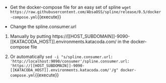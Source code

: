 + Get the docker-compose file for an easy set of spline
`wget https://raw.githubusercontent.com/AbsaOSS/spline/release/0.5/docker-compose.yml`{{execute}}

+ Change the spline.consumer.url

1. Manually by putting https://[[HOST_SUBDOMAIN]]-9090-[[KATACODA_HOST]].environments.katacoda.com/ in the docker-compose file

2. Or automatically `sed -i "s/spline.consumer.url: 'http://localhost:9090/consumer'/spline.consumer.url: 'https://[[HOST_SUBDOMAIN]]-9090-[[KATACODA_HOST]].environments.katacoda.com/'/g" docker-compose.yml`{{execute}}
